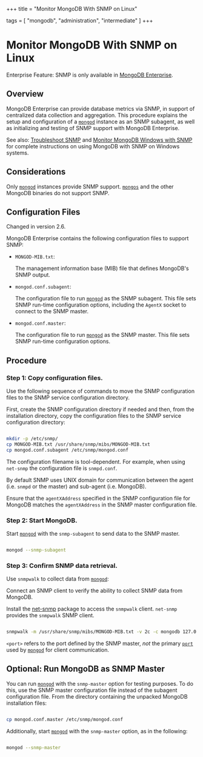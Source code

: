 +++
title = "Monitor MongoDB With SNMP on Linux"

tags = [ "mongodb", "administration", "intermediate" ]
+++

# Monitor MongoDB With SNMP on Linux

Enterprise Feature: SNMP is only available in [MongoDB Enterprise](http://www.mongodb.com/products/mongodb-enterprise?jmp=docs).


## Overview

MongoDB Enterprise can provide database metrics via SNMP, in
support of centralized data collection and aggregation. This procedure
explains the setup and configuration of a [``mongod``](https://docs.mongodb.com/manual/reference/program/mongod/#bin.mongod) instance
as an SNMP subagent, as well as initializing and testing of SNMP
support with MongoDB Enterprise.

See also: [Troubleshoot SNMP](https://docs.mongodb.com/manual/tutorial/troubleshoot-snmp) and [Monitor MongoDB Windows with SNMP](../monitor-with-snmp-on-windows/) for complete instructions on using MongoDB with SNMP on Windows systems.


## Considerations

Only [``mongod``](https://docs.mongodb.com/manual/reference/program/mongod/#bin.mongod) instances provide SNMP
support. [``mongos``](https://docs.mongodb.com/manual/reference/program/mongos/#bin.mongos) and the other MongoDB binaries do not
support SNMP.


## Configuration Files

Changed in version 2.6.

MongoDB Enterprise contains the following configuration files to
support SNMP:

* ``MONGOD-MIB.txt``:

  The management information base (MIB) file that defines MongoDB's
  SNMP output.

* ``mongod.conf.subagent``:

  The configuration file to run [``mongod``](https://docs.mongodb.com/manual/reference/program/mongod/#bin.mongod) as the SNMP
  subagent. This file sets SNMP run-time configuration options,
  including the ``AgentX`` socket to connect to the SNMP master.

* ``mongod.conf.master``:

  The configuration file to run [``mongod``](https://docs.mongodb.com/manual/reference/program/mongod/#bin.mongod) as the SNMP
  master. This file sets SNMP run-time configuration options.


## Procedure


### Step 1: Copy configuration files.

Use the following sequence of commands to move the SNMP
configuration files to the SNMP service configuration directory.

First, create the SNMP configuration directory if needed and then, from
the installation directory, copy the configuration files to the SNMP
service configuration directory:

```sh

mkdir -p /etc/snmp/
cp MONGOD-MIB.txt /usr/share/snmp/mibs/MONGOD-MIB.txt
cp mongod.conf.subagent /etc/snmp/mongod.conf

```

The configuration filename is tool-dependent. For example, when
using ``net-snmp`` the configuration file is ``snmpd.conf``.

By default SNMP uses UNIX domain for communication between the
agent (i.e. ``snmpd`` or the master) and sub-agent (i.e. MongoDB).

Ensure that the ``agentXAddress`` specified in the SNMP
configuration file for MongoDB matches the ``agentXAddress`` in the
SNMP master configuration file.


### Step 2: Start MongoDB.

Start [``mongod``](https://docs.mongodb.com/manual/reference/program/mongod/#bin.mongod) with the ``snmp-subagent`` to send data
to the SNMP master.

```sh

mongod --snmp-subagent

```


### Step 3: Confirm SNMP data retrieval.

Use ``snmpwalk`` to collect data from [``mongod``](https://docs.mongodb.com/manual/reference/program/mongod/#bin.mongod):

Connect an SNMP client to verify the ability to collect SNMP data
from MongoDB.

Install the [net-snmp](http://www.net-snmp.org/) package to access
the ``snmpwalk`` client. ``net-snmp`` provides the ``snmpwalk``
SNMP client.

```sh

snmpwalk -m /usr/share/snmp/mibs/MONGOD-MIB.txt -v 2c -c mongodb 127.0.0.1:<port> 1.3.6.1.4.1.34601

```

``<port>`` refers to the port defined by the SNMP master,
*not* the primary [``port``](https://docs.mongodb.com/manual/reference/configuration-options/#net.port) used by [``mongod``](https://docs.mongodb.com/manual/reference/program/mongod/#bin.mongod) for
client communication.


## Optional: Run MongoDB as SNMP Master

You can run [``mongod``](https://docs.mongodb.com/manual/reference/program/mongod/#bin.mongod) with the ``snmp-master``
option for testing purposes. To do this, use the SNMP master
configuration file instead of the subagent configuration file. From
the directory containing the unpacked MongoDB installation files:

```sh

cp mongod.conf.master /etc/snmp/mongod.conf

```

Additionally, start [``mongod``](https://docs.mongodb.com/manual/reference/program/mongod/#bin.mongod) with the ``snmp-master``
option, as in the following:

```sh

mongod --snmp-master

```
